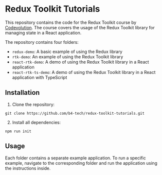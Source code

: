 # Redux Toolkit Tutorials

This repository contains the code for the Redux Toolkit course by [Codevolution](https://www.youtube.com/@Codevolution). The course covers the usage of the Redux Toolkit library for managing state in a React application.

The repository contains four folders:

- `redux-demo`: A basic example of using the Redux library
- `rtk-demo`: An example of using the Redux Toolkit library
- `react-rtk-demo`: A demo of using the Redux Toolkit library in a React application
- `react-rtk-ts-demo`: A demo of using the Redux Toolkit library in a React application with TypeScript

## Installation

1. Clone the repository:

```
git clone https://github.com/b4-tech/redux-toolkit-tutorials.git
```

2. Install all dependencies:

```
npm run init
```

## Usage

Each folder contains a separate example application. To run a specific example, navigate to the corresponding folder and run the application using the instructions inside.
